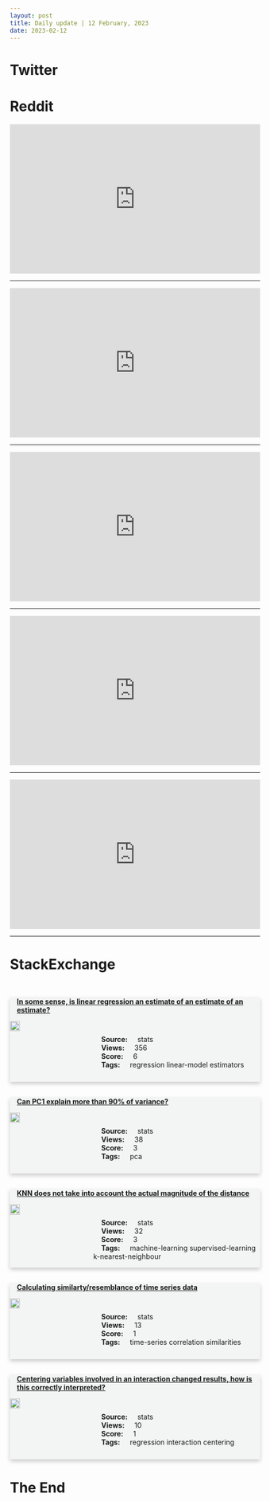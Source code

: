 ```yaml
---
layout: post
title: Daily update | 12 February, 2023
date: 2023-02-12
---
```


<script async src="https://platform.twitter.com/widgets.js" charset="utf-8"></script>


<script src='https://storage.ko-fi.com/cdn/scripts/overlay-widget.js'></script>
<script>
  kofiWidgetOverlay.draw('themldojo', {
    'type': 'floating-chat',
    'floating-chat.donateButton.text': 'Support me',
    'floating-chat.donateButton.background-color': '#f45d22',
    'floating-chat.donateButton.text-color': '#fff'
  });
</script>

# Twitter 

<blockquote class="twitter-tweet"><a href="https://twitter.com/WallStreetSilv/status/1624439900631072768"></a></blockquote>

<blockquote class="twitter-tweet"><a href="https://twitter.com/aptlearn_io/status/1624324848129388544"></a></blockquote>

<blockquote class="twitter-tweet"><a href="https://twitter.com/AltcoinDailyio/status/1624221830906277888"></a></blockquote>

<blockquote class="twitter-tweet"><a href="https://twitter.com/DRDO_India/status/1624448824319283200"></a></blockquote>

<blockquote class="twitter-tweet"><a href="https://twitter.com/svpino/status/1624392961428705281"></a></blockquote>

<blockquote class="twitter-tweet"><a href="https://twitter.com/ylecun/status/1624323662508589056"></a></blockquote>

<blockquote class="twitter-tweet"><a href="https://twitter.com/ylecun/status/1624324514019508224"></a></blockquote>

<blockquote class="twitter-tweet"><a href="https://twitter.com/ylecun/status/1624388342077964288"></a></blockquote>

<blockquote class="twitter-tweet"><a href="https://twitter.com/stanfordnlp/status/1624461757401174016"></a></blockquote>

<blockquote class="twitter-tweet"><a href="https://twitter.com/slashML/status/1624392462235054085"></a></blockquote>

# Reddit 

<iframe id="reddit-embed" src="https://www.redditmedia.com/r/MachineLearning/comments/10zmz2d/p_introducing_arxivgpt_chrome_extension_that?ref_source=embed&amp;ref=share&amp;embed=true" sandbox="allow-scripts allow-same-origin allow-popups" style="border: none;" height="300" width="100%" scrolling="yes"></iframe>
<hr style="width:100%;text-align:left;margin-left:0">
<iframe id="reddit-embed" src="https://www.redditmedia.com/r/datascience/comments/10zocpb/runtime_disconnected?ref_source=embed&amp;ref=share&amp;embed=true" sandbox="allow-scripts allow-same-origin allow-popups" style="border: none;" height="300" width="100%" scrolling="yes"></iframe>
<hr style="width:100%;text-align:left;margin-left:0">
<iframe id="reddit-embed" src="https://www.redditmedia.com/r/datascience/comments/10zcaet/i_have_a_masters_in_data_science_but_i_feel?ref_source=embed&amp;ref=share&amp;embed=true" sandbox="allow-scripts allow-same-origin allow-popups" style="border: none;" height="300" width="100%" scrolling="yes"></iframe>
<hr style="width:100%;text-align:left;margin-left:0">
<iframe id="reddit-embed" src="https://www.redditmedia.com/r/MachineLearning/comments/10zfu64/r_iclr2023_visionandlanguage_framework_for?ref_source=embed&amp;ref=share&amp;embed=true" sandbox="allow-scripts allow-same-origin allow-popups" style="border: none;" height="300" width="100%" scrolling="yes"></iframe>
<hr style="width:100%;text-align:left;margin-left:0">
<iframe id="reddit-embed" src="https://www.redditmedia.com/r/datascience/comments/10zddes/how_do_you_know_ds_is_not_for_you?ref_source=embed&amp;ref=share&amp;embed=true" sandbox="allow-scripts allow-same-origin allow-popups" style="border: none;" height="300" width="100%" scrolling="yes"></iframe>
<hr style="width:100%;text-align:left;margin-left:0">

<style>
.card {
box-shadow: 0 4px 8px 0 rgba(0,0,0,0.2);
transition: 0.3s;
width: 100%;
background-color: #F3F4F4;
}
p{
    margin-left:  3em;
    padding-top: 1em;
}
.part2{
    display: grid;
    grid-template-columns: 1fr 3fr;
}
h4{
    margin: 1em;
}

.card:hover {
box-shadow: 0 8px 16px 0 rgba(0,0,0,0.2);
}
b {
padding: 2px 16px;
}
</style>
  
# StackExchange 


  <br>
  <div class="card">
  <h4><a href='https://stats.stackexchange.com/questions/605062/in-some-sense-is-linear-regression-an-estimate-of-an-estimate-of-an-estimate'>In some sense, is linear regression an estimate of an estimate of an estimate?</a></h4> 
  <div class="part2">
      <img src="https://cdn.sstatic.net/Sites/stats/Img/apple-touch-icon@2.png?v=344f57aa10cc" alt="Img missing!" style="width:40%">
      <p><b>Source:</b> stats<br><b>Views:</b> 356<br><b>Score:</b> 6<br><b>Tags:</b> <span class="badge badge-dark">regression</span> <span class="badge badge-dark">linear-model</span> <span class="badge badge-dark">estimators</span></p> 
  </div>
  </div>
      
  <br>
  <div class="card">
  <h4><a href='https://stats.stackexchange.com/questions/605113/can-pc1-explain-more-than-90-of-variance'>Can PC1 explain more than 90% of variance?</a></h4> 
  <div class="part2">
      <img src="https://cdn.sstatic.net/Sites/stats/Img/apple-touch-icon@2.png?v=344f57aa10cc" alt="Img missing!" style="width:40%">
      <p><b>Source:</b> stats<br><b>Views:</b> 38<br><b>Score:</b> 3<br><b>Tags:</b> <span class="badge badge-dark">pca</span></p> 
  </div>
  </div>
      
  <br>
  <div class="card">
  <h4><a href='https://stats.stackexchange.com/questions/605059/knn-does-not-take-into-account-the-actual-magnitude-of-the-distance'>KNN does not take into account the actual magnitude of the distance</a></h4> 
  <div class="part2">
      <img src="https://cdn.sstatic.net/Sites/stats/Img/apple-touch-icon@2.png?v=344f57aa10cc" alt="Img missing!" style="width:40%">
      <p><b>Source:</b> stats<br><b>Views:</b> 32<br><b>Score:</b> 3<br><b>Tags:</b> <span class="badge badge-dark">machine-learning</span> <span class="badge badge-dark">supervised-learning</span> <span class="badge badge-dark">k-nearest-neighbour</span></p> 
  </div>
  </div>
      
  <br>
  <div class="card">
  <h4><a href='https://stats.stackexchange.com/questions/605119/calculating-similarty-resemblance-of-time-series-data'>Calculating similarty/resemblance of time series data</a></h4> 
  <div class="part2">
      <img src="https://cdn.sstatic.net/Sites/stats/Img/apple-touch-icon@2.png?v=344f57aa10cc" alt="Img missing!" style="width:40%">
      <p><b>Source:</b> stats<br><b>Views:</b> 13<br><b>Score:</b> 1<br><b>Tags:</b> <span class="badge badge-dark">time-series</span> <span class="badge badge-dark">correlation</span> <span class="badge badge-dark">similarities</span></p> 
  </div>
  </div>
      
  <br>
  <div class="card">
  <h4><a href='https://stats.stackexchange.com/questions/605091/centering-variables-involved-in-an-interaction-changed-results-how-is-this-corr'>Centering variables involved in an interaction changed results, how is this correctly interpreted?</a></h4> 
  <div class="part2">
      <img src="https://cdn.sstatic.net/Sites/stats/Img/apple-touch-icon@2.png?v=344f57aa10cc" alt="Img missing!" style="width:40%">
      <p><b>Source:</b> stats<br><b>Views:</b> 10<br><b>Score:</b> 1<br><b>Tags:</b> <span class="badge badge-dark">regression</span> <span class="badge badge-dark">interaction</span> <span class="badge badge-dark">centering</span></p> 
  </div>
  </div>
      
# The End
